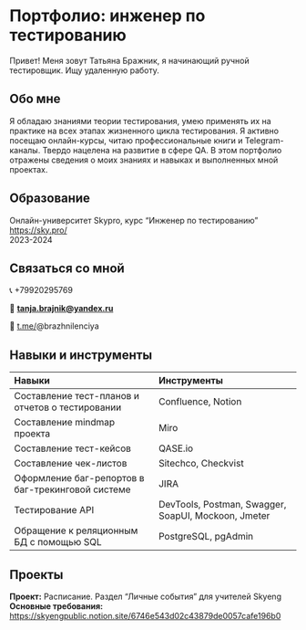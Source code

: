# Портфолио: инженер по тестированию
Привет! Меня зовут Татьяна Бражник, я начинающий ручной тестировщик. Ищу удаленную работу. 

## Обо мне
Я обладаю знаниями теории тестирования, умею применять их на практике на всех этапах жизненного цикла тестирования. Я активно посещаю онлайн-курсы, читаю профессиональные книги и Telegram-каналы. Твердо нацелена на развитие в сфере QA. В этом портфолио отражены сведения о моих знаниях и навыках и выполненных мной проектах.

## Образование
Онлайн-университет Skypro, курс “Инженер по тестированию”   
https://sky.pro/   
2023-2024

## Связаться со мной
📞 +79920295769

📧  **tanja.brajnik@yandex.ru**

📱  [t.me/](http://t.me/)@brazhnilenciya

## Навыки и инструменты
|Навыки|Инструменты|
|:-|:-|
|Составление тест-планов и отчетов о тестировании|Confluence, Notion|
|Составление mindmap проекта|Miro|
|Составление тест-кейсов|QASE.io|
|Составление чек-листов|Sitechco, Checkvist|
|Оформление баг-репортов в баг-трекинговой системе|JIRA|
|Тестирование API|DevTools, Postman, Swagger, SoapUI, Mockoon, Jmeter|
|Обращение к реляционным БД с помощью SQL|PostgreSQL, pgAdmin|

## Проекты
**Проект:** Расписание. Раздел “Личные события” для учителей Skyeng   
**Основные требования:** https://skyengpublic.notion.site/6746e543d02c43879de0057cafe196b0   

